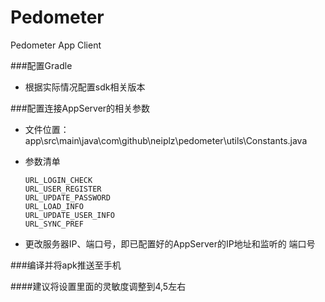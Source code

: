 # Pedometer
Pedometer App Client

###配置Gradle
* 根据实际情况配置sdk相关版本

###配置连接AppServer的相关参数
*	文件位置：
		app\src\main\java\com\github\neiplz\pedometer\utils\Constants.java
*	参数清单

		URL_LOGIN_CHECK
		URL_USER_REGISTER
		URL_UPDATE_PASSWORD
		URL_LOAD_INFO
		URL_UPDATE_USER_INFO
		URL_SYNC_PREF

*	更改服务器IP、端口号，即已配置好的AppServer的IP地址和监听的 端口号

###编译并将apk推送至手机


####建议将设置里面的灵敏度调整到4,5左右